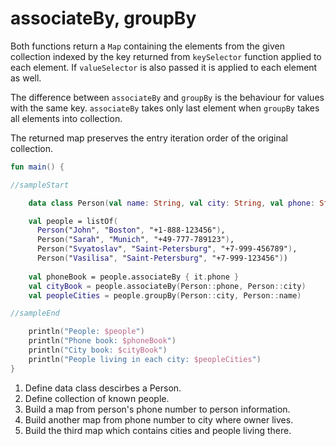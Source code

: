 # associateBy, groupBy

Both functions return a `Map` containing the elements from the given collection indexed by the key returned from `keySelector` function applied to each element.
If `valueSelector` is also passed it is applied to each element as well.

The difference between `associateBy` and `groupBy` is the behaviour for values with the same key. `associateBy` takes only last element when `groupBy` takes all elements into collection. 

The returned map preserves the entry iteration order of the original collection.

<div class="language-kotlin" theme="idea" data-min-compiler-version="1.3">

```kotlin
fun main() {

//sampleStart

    data class Person(val name: String, val city: String, val phone: String) // 1

    val people = listOf(                                                     // 2
      Person("John", "Boston", "+1-888-123456"),
      Person("Sarah", "Munich", "+49-777-789123"),
      Person("Svyatoslav", "Saint-Petersburg", "+7-999-456789"),
      Person("Vasilisa", "Saint-Petersburg", "+7-999-123456"))
      
    val phoneBook = people.associateBy { it.phone }                          // 3
    val cityBook = people.associateBy(Person::phone, Person::city)           // 4
    val peopleCities = people.groupBy(Person::city, Person::name)            // 5

//sampleEnd

    println("People: $people")
    println("Phone book: $phoneBook")
    println("City book: $cityBook")
    println("People living in each city: $peopleCities")
}
```

</div>

1. Define data class descirbes a Person.
2. Define collection of known people.
3. Build a map from person's phone number to person information.
4. Build another map from phone number to city where owner lives.
5. Build the third map which contains cities and people living there.
